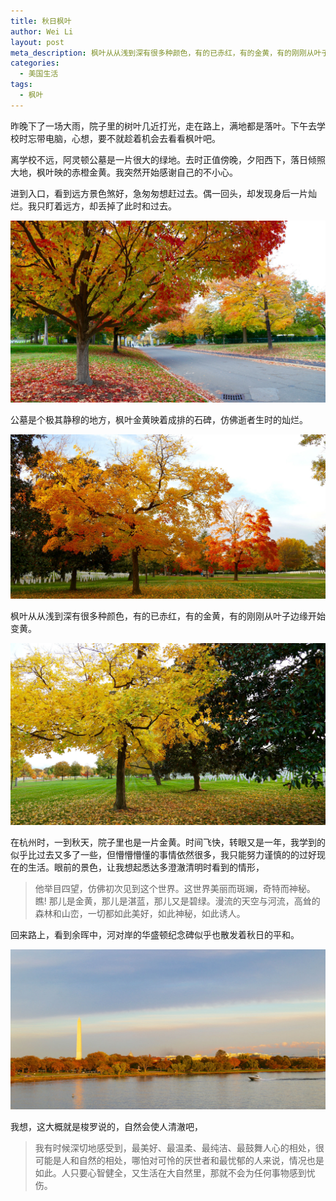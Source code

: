 ```yaml
---
title: 秋日枫叶
author: Wei Li
layout: post
meta_description: 枫叶从从浅到深有很多种颜色，有的已赤红，有的金黄，有的刚刚从叶子边缘开始变黄。
categories:
  - 美国生活
tags:
  - 枫叶
---
```


昨晚下了一场大雨，院子里的树叶几近打光，走在路上，满地都是落叶。下午去学校时忘带电脑，心想，要不就趁着机会去看看枫叶吧。

离学校不远，阿灵顿公墓是一片很大的绿地。去时正值傍晚，夕阳西下，落日倾照大地，枫叶映的赤橙金黄。我突然开始感谢自己的不小心。

进到入口，看到远方景色煞好，急匆匆想赶过去。偶一回头，却发现身后一片灿烂。我只盯着远方，却丢掉了此时和过去。

![Maple Leaves 0][maple_leaves_0]

公墓是个极其静穆的地方，枫叶金黄映着成排的石碑，仿佛逝者生时的灿烂。

![Maple Leaves 1][maple_leaves_1]

枫叶从从浅到深有很多种颜色，有的已赤红，有的金黄，有的刚刚从叶子边缘开始变黄。

![Maple Leaves 2][maple_leaves_2]

在杭州时，一到秋天，院子里也是一片金黄。时间飞快，转眼又是一年，我学到的似乎比过去又多了一些，但懵懵懵懂的事情依然很多，我只能努力谨慎的的过好现在的生活。眼前的景色，让我想起悉达多澄澈清明时看到的情形，

> 他举目四望，仿佛初次见到这个世界。这世界美丽而斑斓，奇特而神秘。瞧! 那儿是金黄，那儿是湛蓝，那儿又是碧绿。漫流的天空与河流，高耸的森林和山峦，一切都如此美好，如此神秘，如此诱人。

回来路上，看到余晖中，河对岸的华盛顿纪念碑似乎也散发着秋日的平和。

![Monument][monument]

我想，这大概就是梭罗说的，自然会使人清澈吧，

> 我有时候深切地感受到，最美好、最温柔、最纯洁、最鼓舞人心的相处，很可能是人和自然的相处，哪怕对可怜的厌世者和最忧郁的人来说，情况也是如此。人只要心智健全，又生活在大自然里，那就不会为任何事物感到忧伤。

[maple_leaves_0]: /uploads/2015/10/maple_leaf_0.jpg
[maple_leaves_1]: /uploads/2015/10/maple_leaf_1.jpg
[maple_leaves_2]: /uploads/2015/10/maple_leaf_2.jpg
[monument]: /uploads/2015/10/monument.jpg

